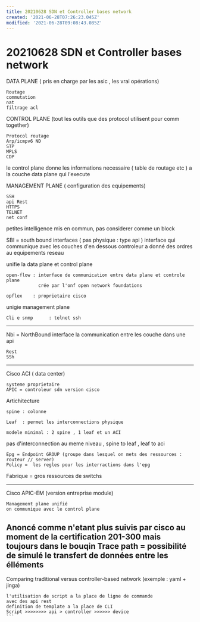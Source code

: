 ```yaml
---
title: 20210628 SDN et Controller bases network
created: '2021-06-28T07:26:23.045Z'
modified: '2021-06-28T09:08:43.085Z'
---
```


# 20210628 SDN et Controller bases network

DATA PLANE ( pris en charge par les asic , les vrai opérations)
````
Routage
commutation
nat
filtrage acl
````

CONTROL PLANE (tout les outils que des protocol utilisent pour comm together)
```
Protocol routage
Arp/icmpv6 ND
STP
MPLS
CDP
```
le control plane donne les informations necessaire ( table de routage etc ) a la couche data plane qui l'execute

MANAGEMENT PLANE ( configuration des equipements)
```
SSH
api Rest
HTTPS
TELNET
net conf
````

petites intelligence mis en commun, pas considerer comme un block 


SBI = south bound interfaces ( pas physique : type api )
interface qui communique avec les couches d'en dessous
controleur a donné des ordres au equipements reseau

unifie la data plane et control plane
````
open-flow : interface de communication entre data plane et controle plane
            crée par l'onf open network foundations

opflex    : proprietaire cisco

````
unigie management plane
````
Cli e snmp      : telnet ssh
````
----------------------------------------------------


Nbi = NorthBound interface  la communication entre les couche dans une api
````
Rest
SSh
````

------------------------------------

Cisco ACI ( data center)
````
systeme proprietaire
APIC = controleur sdn version cisco 
````
Artichitecture
````
spine : colonne

Leaf  : permet les interconnections physique

modele minimal : 2 spine , 1 leaf et un ACI 
````
pas d'interconnection au meme niveau , spine to leaf , leaf to aci 

````
Epg = Endpoint GROUP (groupe dans lesquel on mets des ressources : routeur // server)
Policy =  les regles pour les interractions dans l'epg
````

Fabrique = gros ressources de switchs

-------------------------------

Cisco APIC-EM (version entreprise module)
````
Management plane unifié
on communique avec le control plane
````

Anoncé comme n'etant plus suivis par cisco au moment de la certification 201-300 mais toujours dans le bouqin
Trace path = possibilité de simulé le transfert de données entre les élléments
-----------------------------------------------------------------------------
Comparing traditional versus controller-based network (exemple : yaml + jinga)

````
l'utilisation de script a la place de ligne de commande
avec des api rest
definition de template a la place de CLI
Script >>>>>>>> api > controller >>>>>> device
```







